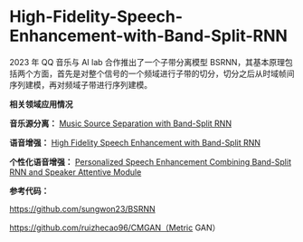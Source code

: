 # High-Fidelity-Speech-Enhancement-with-Band-Split-RNN
2023 年 QQ 音乐与 AI lab 合作推出了一个子带分离模型 BSRNN，其基本原理包括两个方面，首先是对整个信号的一个频域进行子带的切分，切分之后从时域帧间序列建模，再对频域子带进行序列建模。

**相关领域应用情况**

**音乐源分离：**
[Music Source Separation with Band-Split RNN](https://arxiv.org/abs/2209.15174)

**语音增强：**
[High Fidelity Speech Enhancement with Band-Split RNN](https://arxiv.org/abs/2212.00406)

**个性化语音增强：**
[Personalized Speech Enhancement Combining Band-Split RNN and Speaker Attentive Module](https://export.arxiv.org/abs/2302.09953v1)

**参考代码：**

https://github.com/sungwon23/BSRNN

https://github.com/ruizhecao96/CMGAN（Metric GAN）
